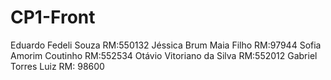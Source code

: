 # CP1-Front
Eduardo Fedeli Souza RM:550132
Jéssica Brum Maia Filho RM:97944
Sofia Amorim Coutinho RM:552534
Otávio Vitoriano da Silva RM:552012
Gabriel Torres Luiz RM: 98600
